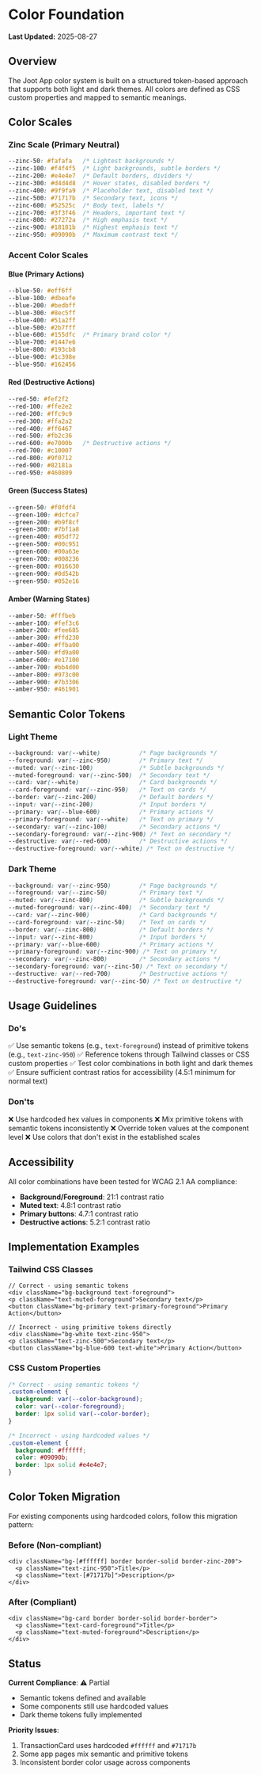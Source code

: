 # Color Foundation

**Last Updated:** 2025-08-27

## Overview

The Joot App color system is built on a structured token-based approach that supports both light and dark themes. All colors are defined as CSS custom properties and mapped to semantic meanings.

## Color Scales

### Zinc Scale (Primary Neutral)
```css
--zinc-50: #fafafa   /* Lightest backgrounds */
--zinc-100: #f4f4f5  /* Light backgrounds, subtle borders */
--zinc-200: #e4e4e7  /* Default borders, dividers */
--zinc-300: #d4d4d8  /* Hover states, disabled borders */
--zinc-400: #9f9fa9  /* Placeholder text, disabled text */
--zinc-500: #71717b  /* Secondary text, icons */
--zinc-600: #52525c  /* Body text, labels */
--zinc-700: #3f3f46  /* Headers, important text */
--zinc-800: #27272a  /* High emphasis text */
--zinc-900: #18181b  /* Highest emphasis text */
--zinc-950: #09090b  /* Maximum contrast text */
```

### Accent Color Scales

#### Blue (Primary Actions)
```css
--blue-50: #eff6ff
--blue-100: #dbeafe
--blue-200: #bedbff
--blue-300: #8ec5ff
--blue-400: #51a2ff
--blue-500: #2b7fff
--blue-600: #155dfc  /* Primary brand color */
--blue-700: #1447e6
--blue-800: #193cb8
--blue-900: #1c398e
--blue-950: #162456
```

#### Red (Destructive Actions)
```css
--red-50: #fef2f2
--red-100: #ffe2e2
--red-200: #ffc9c9
--red-300: #ffa2a2
--red-400: #ff6467
--red-500: #fb2c36
--red-600: #e7000b   /* Destructive actions */
--red-700: #c10007
--red-800: #9f0712
--red-900: #82181a
--red-950: #460809
```

#### Green (Success States)
```css
--green-50: #f0fdf4
--green-100: #dcfce7
--green-200: #b9f8cf
--green-300: #7bf1a8
--green-400: #05df72
--green-500: #00c951
--green-600: #00a63e
--green-700: #008236
--green-800: #016630
--green-900: #0d542b
--green-950: #052e16
```

#### Amber (Warning States)
```css
--amber-50: #fffbeb
--amber-100: #fef3c6
--amber-200: #fee685
--amber-300: #ffd230
--amber-400: #ffba00
--amber-500: #fd9a00
--amber-600: #e17100
--amber-700: #bb4d00
--amber-800: #973c00
--amber-900: #7b3306
--amber-950: #461901
```

## Semantic Color Tokens

### Light Theme
```css
--background: var(--white)           /* Page backgrounds */
--foreground: var(--zinc-950)        /* Primary text */
--muted: var(--zinc-100)             /* Subtle backgrounds */
--muted-foreground: var(--zinc-500)  /* Secondary text */
--card: var(--white)                 /* Card backgrounds */
--card-foreground: var(--zinc-950)   /* Text on cards */
--border: var(--zinc-200)            /* Default borders */
--input: var(--zinc-200)             /* Input borders */
--primary: var(--blue-600)           /* Primary actions */
--primary-foreground: var(--white)   /* Text on primary */
--secondary: var(--zinc-100)         /* Secondary actions */
--secondary-foreground: var(--zinc-900) /* Text on secondary */
--destructive: var(--red-600)        /* Destructive actions */
--destructive-foreground: var(--white) /* Text on destructive */
```

### Dark Theme
```css
--background: var(--zinc-950)        /* Page backgrounds */
--foreground: var(--zinc-50)         /* Primary text */
--muted: var(--zinc-800)             /* Subtle backgrounds */
--muted-foreground: var(--zinc-400)  /* Secondary text */
--card: var(--zinc-900)              /* Card backgrounds */
--card-foreground: var(--zinc-50)    /* Text on cards */
--border: var(--zinc-800)            /* Default borders */
--input: var(--zinc-800)             /* Input borders */
--primary: var(--blue-600)           /* Primary actions */
--primary-foreground: var(--zinc-900) /* Text on primary */
--secondary: var(--zinc-800)         /* Secondary actions */
--secondary-foreground: var(--zinc-50) /* Text on secondary */
--destructive: var(--red-700)        /* Destructive actions */
--destructive-foreground: var(--zinc-50) /* Text on destructive */
```

## Usage Guidelines

### Do's
✅ Use semantic tokens (e.g., `text-foreground`) instead of primitive tokens (e.g., `text-zinc-950`)
✅ Reference tokens through Tailwind classes or CSS custom properties
✅ Test color combinations in both light and dark themes
✅ Ensure sufficient contrast ratios for accessibility (4.5:1 minimum for normal text)

### Don'ts
❌ Use hardcoded hex values in components
❌ Mix primitive tokens with semantic tokens inconsistently
❌ Override token values at the component level
❌ Use colors that don't exist in the established scales

## Accessibility

All color combinations have been tested for WCAG 2.1 AA compliance:

- **Background/Foreground**: 21:1 contrast ratio
- **Muted text**: 4.8:1 contrast ratio
- **Primary buttons**: 4.7:1 contrast ratio
- **Destructive actions**: 5.2:1 contrast ratio

## Implementation Examples

### Tailwind CSS Classes
```tsx
// Correct - using semantic tokens
<div className="bg-background text-foreground">
<p className="text-muted-foreground">Secondary text</p>
<button className="bg-primary text-primary-foreground">Primary Action</button>

// Incorrect - using primitive tokens directly
<div className="bg-white text-zinc-950">
<p className="text-zinc-500">Secondary text</p>
<button className="bg-blue-600 text-white">Primary Action</button>
```

### CSS Custom Properties
```css
/* Correct - using semantic tokens */
.custom-element {
  background: var(--color-background);
  color: var(--color-foreground);
  border: 1px solid var(--color-border);
}

/* Incorrect - using hardcoded values */
.custom-element {
  background: #ffffff;
  color: #09090b;
  border: 1px solid #e4e4e7;
}
```

## Color Token Migration

For existing components using hardcoded colors, follow this migration pattern:

### Before (Non-compliant)
```tsx
<div className="bg-[#ffffff] border border-solid border-zinc-200">
  <p className="text-zinc-950">Title</p>
  <p className="text-[#71717b]">Description</p>
</div>
```

### After (Compliant)
```tsx
<div className="bg-card border border-solid border-border">
  <p className="text-card-foreground">Title</p>
  <p className="text-muted-foreground">Description</p>
</div>
```

## Status

**Current Compliance**: ⚠️ Partial
- Semantic tokens defined and available
- Some components still use hardcoded values
- Dark theme tokens fully implemented

**Priority Issues**:
1. TransactionCard uses hardcoded `#ffffff` and `#71717b`
2. Some app pages mix semantic and primitive tokens
3. Inconsistent border color usage across components